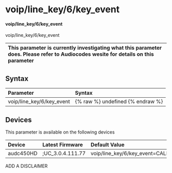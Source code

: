 ﻿---
description: voip/line_key/6/key_event
search: false
---

# voip/line_key/6/key_event

#### voip/line_key/6/key_event

voip/line_key/6/key_event


| This parameter is currently investigating what this parameter does. Please refer to Audiocodes wesite for details on this parameter | 
| :--- |

## Syntax
| Parameter | Syntax |
| :--- | :--- |
|voip/line_key/6/key_event | {% raw %} undefined {% endraw %}|

## Devices
This parameter is available on the following devices

| Device | Latest Firmware | Default Value |
|:---|:---|:---|
| audc450HD | ;UC_3.0.4.111.77 | voip/line_key/6/key_event=CALENDAR 

ADD A DISCLAIMER
